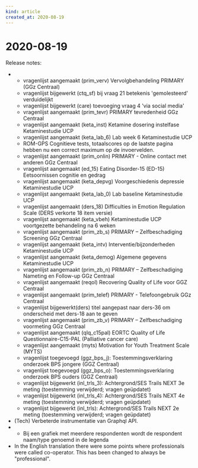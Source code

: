 ```yaml
---
kind: article
created_at: 2020-08-19
---
```


# 2020-08-19

Release notes:
* * vragenlijst aangemaakt (prim_verv) Vervolgbehandeling PRIMARY (GGz Centraal)
  * vragenlijst bijgewerkt (ctq_sf) bij vraag 21 betekenis 'gemolesteerd' verduidelijkt
  * vragenlijst bijgewerkt (care) toevoeging vraag 4 'via social media'
  * vragenlijst aangemaakt (prim_tevr) PRIMARY tevredenheid GGz Centraal
  * vragenlijst aangemaakt (keta_inst) Ketamine dosering instelfase Ketaminestudie UCP
  * vragenlijst aangemaakt (keta_lab_6) Lab week 6 Ketaminestudie UCP
  * ROM-GPS Cognitieve tests, totaalscores op de laatste pagina hebben nu een correct maximum op de invoervelden.
  * vragenlijst aangemaakt (prim_onlin) PRIMARY - Online contact met anderen GGz Centraal
  * vragenlijst aangemaakt (ed_15) Eating Disorder-15 (ED-15) Eetsoornissen cognitie en gedrag
  * vragenlijst aangemaakt (keta_depvg) Voorgeschiedenis depressie Ketaminestudie UCP
  * vragenlijst aangemaakt (keta_lab_0) Lab baseline Ketaminestudie UCP
  * vragenlijst aangemaakt (ders_18) Difficulties in Emotion Regulation Scale (DERS verkorte 18 item versie)
  * vragenlijst aangemaakt (keta_vbeh) Ketaminestudie UCP voortgezette behandeling na 6 weken
  * vragenlijst aangemaakt (prim_zb_s) PRIMARY – Zelfbeschadiging Screening GGz Centraal
  * vragenlijst aangemaakt (keta_intv) Interventie/bijzonderheden Ketaminestudie UCP
  * vragenlijst aangemaakt (keta_demog) Algemene gegevens Ketaminestudie UCP
  * vragenlijst aangemaakt (prim_zb_n) PRIMARY – Zelfbeschadiging Nameting en Follow-up GGz Centraal
  * vragenlijst aangemaakt (reqol) Recovering Quality of Life voor GGZ Centraal
  * vragenlijst aangemaakt (prim_telef) PRIMARY - Telefoongebruik GGz Centraal
  * vragenlijst bijgewerkt(ders) titel aangepast naar ders-36 om onderscheid met ders-18 aan te geven
  * vragenlijst aangemaakt (prim_zb_v) PRIMARY – Zelfbeschadiging voormeting GGz Centraal
  * vragenlijst aangemaakt (qlq_c15pal) EORTC Quality of Life Questionnaire-C15-PAL (Palliative cancer care)
  * vragenlijst aangemaakt (myts) Motivation for Youth Treatment Scale (MYTS)
  * vragenlijst toegevoegd (ggz_bps_j): Toestemmingsverklaring onderzoek BPS jongere (GGZ Centraal)
  * vragenlijst toegevoegd (ggz_bps_o): Toestemmingsverklaring onderzoek BPS ouders (GGZ Centraal)
  * vragenlijst bijgewerkt (inl_trls_3): Achtergrond/SES Trails NEXT 3e meting (toestemming verwijderd; vragen geüpdatet)
  * vragenlijst bijgewerkt (inl_trls_4): Achtergrond/SES Trails NEXT 4e meting (toestemming verwijderd; vragen geüpdatet)
  * vragenlijst bijgewerkt (inl_trls): Achtergrond/SES Trails NEXT 2e meting (toestemming verwijderd; vragen geüpdatet)
* (Tech) Verbeterde instrumentatie van Graphql API.
* - Bij een grafiek met meerdere respondenten wordt de respondent naam/type genoemd in de legenda
* In the English translation there were some points where professionals were called co-operator. This has been changed to always be "professional".